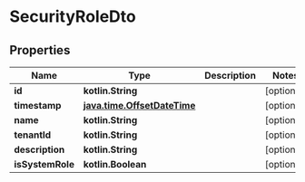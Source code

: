 
# SecurityRoleDto

## Properties
| Name | Type | Description | Notes |
| ------------ | ------------- | ------------- | ------------- |
| **id** | **kotlin.String** |  |  [optional] |
| **timestamp** | [**java.time.OffsetDateTime**](java.time.OffsetDateTime.md) |  |  [optional] |
| **name** | **kotlin.String** |  |  [optional] |
| **tenantId** | **kotlin.String** |  |  [optional] |
| **description** | **kotlin.String** |  |  [optional] |
| **isSystemRole** | **kotlin.Boolean** |  |  [optional] |



